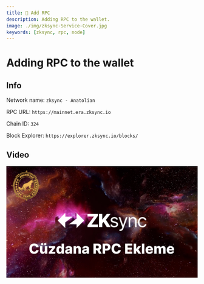 ```yaml
---
title: 📶 Add RPC
description: Adding RPC to the wallet.
image: ./img/zksync-Service-Cover.jpg
keywords: [zksync, rpc, node]
---
```


# Adding RPC to the wallet

## Info

Network name: `zksync - Anatolian`

RPC URL: `https://mainnet.era.zksync.io`

Chain ID: `324`

Block Explorer: `https://explorer.zksync.io/blocks/`

## Video

[![Watch the video](./img/rpc-video.jpg)](https://youtu.be/K-oH7ACi4Xw)

